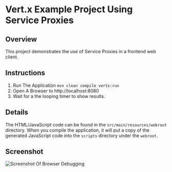 # Vert.x Example Project Using Service Proxies

## Overview
This project demonstrates the use of Service Proxies in
a frontend web client.

## Instructions

1. Run The Application `mvn clean compile vertx:run`
1. Open A Browser to http://localhost:8080
1. Wait for a the looping timer to show results.

## Details
The HTML/JavaScript code can be found in the `src/main/resources/webroot` directory.
When you compile the application, it will put a copy of the generated
JavaScript code into the `scripts` directory under the `webroot`.

## Screenshot
![Screenshot Of Browser Debugging](https://github.com/InfoSec812/service-proxy-debugging/blob/master/Screenshot_2017-08-01_10-18-58.png)